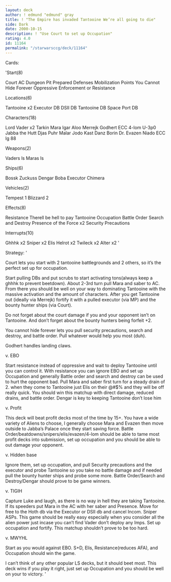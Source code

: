 ```yaml
---
layout: deck
author: ! edmund "edmund" gray
title: ! "The Empire has invaded Tantooine We’re all going to die"
side: Dark
date: 2000-10-15
description: ! "Use Court to set up Occupation"
rating: 4.0
id: 11164
permalink: "/starwarsccg/deck/11164"
---
```

Cards: 

'Start(8)

Court
AC
Dungeon
Pit
Prepared Defenses
Mobilization Points
You Cannot Hide Forever
Oppressive Enforcement or Resistance

Locations(6)

Tantooine x2
Executor DB
DSII DB
Tantooine DB
Space Port DB

Characters(18)

Lord Vader x2
Tarkin
Mara
Igar
Aloo
Merrejk
Godhert
ECC 4-lom
U-3p0
Jabba the Hutt
Djas Puhr
Malar
Jodo Kast
Danz Borin
Dr. Evazen
Niado
ECC Ig 88

Weapons(2)

Vaders ls
Maras ls

Ships(6)

Bossk
Zuckuss
Dengar
Boba
Executor
Chimera

Vehicles(2)

Tempest 1
Blizzard 2

Effects(8)

Resistance
Therell be hell to pay
Tantooine Occupation
Battle Order
Search and Destroy
Presence of the Force x2
Security Precautions


Interrupts(10)

Ghhhk x2
Sniper x2
Elis Helrot x2
Twileck x2
Alter x2  '

Strategy: '

Court lets you start with 2 tantooine battlegrounds and 2 others, so it’s the perfect set up for occupation.

Start pulling DBs and put scrubs to start activating tons(always keep a ghhhk to prevent beetdown). About 2-3rd turn pull Mara and saber to AC. From there you should be well on your way to dominating Tantooine with the massive activation and the amount of characters. After you get Tantooine out (ideally via Merrejk) fortify it with a pulled executor (via MP) and the bounty hunter ships (via Court).

Do not forget about the court damage if you and your opponent isn’t on Tantooine. And don’t forget about the bounty hunters being forfeit +2.

You cannot hide forever lets you pull security precautions, search and destroy, and battle order. Pull whatever would help you most (duh).

Godhert handles landing claws.

v. EBO

Start resistance instead of oppressive and wait to deploy Tantooine until you can control it. With resistance you can ignore EBO and set up Occupation and generally Battle order and search and destroy can be used to hurt the opponent bad. Pull Mara and saber first turn for a steady drain of 2. when they come to Tantooine just Elis on their @#$% and they will be off really quick. You should win this matchup with direct damage, reduced drains, and battle order. Dengar is key to keeping Tantooine don’t lose him

v. Profit

This deck will beat profit decks most of the time by 15+. You have a wide variety of Aliens to choose, I generally choose Mara and Evazen then move outside to Jabba’s Palace once they start saving force. Battle Order/beatdowns/snipers/elis/evazen/4-lom should be able to tame most profit decks into submission, set up occupation and you should be able to out damage your opponent.

v. Hidden base

Ignore them, set up occupation, and pull Security precautions and the executor and probe Tantooine so you take no battle damage and if needed pull the bounty hunter ships and probe some more. Battle Order/Search and Destroy/Dengar should prove to be game winners.

v. TIGIH

Capture Luke and laugh, as there is no way in hell they are taking Tantooine. If its speeders put Mara in the AC with her saber and Presence. Move for free to the Hoth db via the Executor or DSII db and cancel Incom. Sniper ASPs. This game should be really easy especially when you consider all the alien power just incase you can’t find Vader don’t deploy any Imps. Set up occupation and fortify. This matchup shouldn’t prove to be too hard.

v. MWYHL

Start as you would against EBO. S+D, Elis, Resistance(reduces AFA), and Occupation should win the game.

I can’t think of any other popular LS decks, but it should beet most. This deck wins if you play it right, just set up Occupation and you should be well on your to victory.  '
